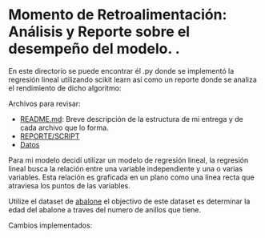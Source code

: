# Momento de Retroalimentación: Análisis y Reporte sobre el desempeño del modelo. . 


En este directorio se puede encontrar él .py donde se implementó la regresión lineal utilizando scikit learn así como un reporte donde se analiza el rendimiento de dicho algoritmo:

Archivos para revisar:
* <a href="https://github.com/Julian7312/A00832272_PortafolioAnalisis/edit/main/Entregas%20Finales/ML/An%C3%A1lisis%20y%20Reporte%20sobre%20el%20desempe%C3%B1o%20del%20modelo/README.md">README.md</a>: Breve descripción de la estructura de mi entrega y de cada archivo que lo forma.
* <a href="https://github.com/Julian7312/A00832272_PortafolioAnalisis/blob/main/Entregas%20Finales/ML/An%C3%A1lisis%20y%20Reporte%20sobre%20el%20desempe%C3%B1o%20del%20modelo/An%C3%A1lisis_y_Reporte_sobre_el_desempe%C3%B1o_del_modelo.ipynb">REPORTE/SCRIPT</a>
* <a href="https://github.com/Julian7312/A00832272_PortafolioAnalisis/blob/main/Entregas%20Finales/ML/An%C3%A1lisis%20y%20Reporte%20sobre%20el%20desempe%C3%B1o%20del%20modelo/abalone.data">Datos</a>

Para mi modelo decidí utilizar un modelo de regresión lineal, la regresión lineal busca la relación entre una variable independiente y una o varias variables. Esta relación es graficada en un plano como una línea recta que atraviesa los puntos de las variables. 

Utilize el dataset de <a href="https://archive.ics.uci.edu/dataset/1/abalone">abalone</a> el objectivo de este dataset es determinar la edad del abalone a traves del numero de anillos que tiene.

Cambios implementados:

